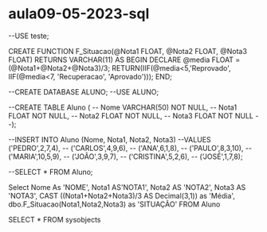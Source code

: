 # aula09-05-2023-sql

--USE teste;

CREATE FUNCTION F_Situacao(@Nota1 FLOAT, @Nota2 FLOAT, @Nota3 FLOAT)
       RETURNS VARCHAR(11)
AS
       BEGIN
	        DECLARE @media FLOAT = (@Nota1+@Nota2+@Nota3)/3;
			RETURN(IIF(@media<5,'Reprovado', IIF(@media<7, 'Recuperacao', 'Aprovado')));
	   END;

--CREATE DATABASE ALUNO;
--USE ALUNO;

--CREATE TABLE Aluno (
--   Nome VARCHAR(50) NOT NULL,
--   Nota1 FLOAT NOT NULL,
--   Nota2 FLOAT NOT NULL,
--   Nota3 FLOAT NOT NULL
--);

--INSERT INTO Aluno (Nome, Nota1, Nota2, Nota3)
--VALUES ('PEDRO',2,7,4),
--       ('CARLOS',4,9,6),
--       ('ANA',6,1,8),
--       ('PAULO',8,3,10),
--       ('MARIA',10,5,9),
--       ('JOÃO',3,9,7),
--       ('CRISTINA',5,2,6),
--       ('JOSÉ',1,7,8);

--SELECT * FROM Aluno;

Select Nome As 'NOME',
		Nota1 AS'NOTA1',
		Nota2 AS 'NOTA2',
		Nota3 AS 'NOTA3',
		CAST ((Nota1+Nota2+Nota3)/3 AS Decimal(3,1)) as 'Média',
		dbo.F_Situacao(Nota1,Nota2,Nota3) as 'SITUAÇÃO'
FROM Aluno

SELECT * FROM sysobjects
